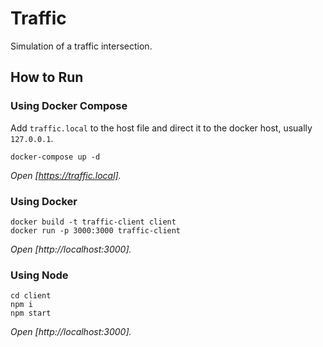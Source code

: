 # Traffic

Simulation of a traffic intersection.

## How to Run

### Using Docker Compose

Add `traffic.local` to the host file and direct it to the docker host, usually `127.0.0.1`.

```
docker-compose up -d
```

_Open [https://traffic.local]._

### Using Docker

```
docker build -t traffic-client client
docker run -p 3000:3000 traffic-client
```
_Open [http://localhost:3000]._

### Using Node

```
cd client
npm i
npm start
```

_Open [http://localhost:3000]._
